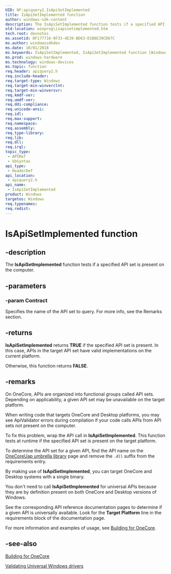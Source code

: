 ```yaml
---
UID: NF:apiquery2.IsApiSetImplemented
title: IsApiSetImplemented function
author: windows-sdk-content
description: The IsApiSetImplemented function tests if a specified API set is present on the computer.
old-location: winprog\isapisetimplemented.htm
tech.root: devnotes
ms.assetid: DF177716-9F33-4E39-BD63-D1B8E39CD67C
ms.author: windowssdkdev
ms.date: 10/01/2018
ms.keywords: IsApiSetImplemented, IsApiSetImplemented function [Windows API], apiquery2/IsApiSetImplemented, winprog.isapisetimplemented
ms.prod: windows-hardware
ms.technology: windows-devices
ms.topic: function
req.header: apiquery2.h
req.include-header: 
req.target-type: Windows
req.target-min-winverclnt: 
req.target-min-winversvr: 
req.kmdf-ver: 
req.umdf-ver: 
req.ddi-compliance: 
req.unicode-ansi: 
req.idl: 
req.max-support: 
req.namespace: 
req.assembly: 
req.type-library: 
req.lib: 
req.dll: 
req.irql: 
topic_type:
 - APIRef
 - kbSyntax
api_type:
 - HeaderDef
api_location:
 - apiquery2.h
api_name:
 - IsApiSetImplemented
product: Windows
targetos: Windows
req.typenames: 
req.redist: 
---
```


# IsApiSetImplemented function


## -description


The <b>IsApiSetImplemented</b> function tests if a specified API set is present on the computer.


## -parameters




### -param Contract

Specifies the name of the API set to query.  For more info, see the Remarks section.


## -returns



<b>IsApiSetImplemented</b> returns <b>TRUE</b> if the specified API set is present. In this case, APIs in the target API set have valid implementations on the current
 platform.

Otherwise, this function returns <b>FALSE</b>.




## -remarks



On OneCore, APIs are organized into functional groups called API sets. Depending on applicability, a given API set may be unavailable on the target platform.

When writing code that targets OneCore and Desktop platforms,  you may see ApiValidator errors during compilation if your code calls APIs from API sets not present on the computer.

To fix this problem, wrap the API call in <b>IsApiSetImplemented</b>.  This function tests at runtime if the specified API set is present on the target platform.

To determine the API set for a given API, find the API name on the <a href="https://docs.microsoft.com/windows/desktop/apiindex/umbrella-lib-onecoreuap">OneCoreUap umbrella library</a> page and remove the <code>.dll</code> suffix from the requirements entry.

By making use of <b>IsApiSetImplemented</b>, you can target OneCore and Desktop systems with a single binary.


 


You don't need to call <b>IsApiSetImplemented</b> for universal APIs because they are by definition present on both OneCore and Desktop versions of Windows.

 See the corresponding API reference documentation pages to determine if a given API is universally available. Look for the <b>Target Platform</b> line in the requirements block of the documentation page.

 For more information and examples of usage, see <a href="https://docs.microsoft.com/windows-hardware/drivers/develop/building-for-onecore">Building for OneCore</a>.




## -see-also




<a href="https://docs.microsoft.com/windows-hardware/drivers/develop/building-for-onecore">Building for OneCore</a>



<a href="https://docs.microsoft.com/windows-hardware/drivers/develop/validating-universal-drivers">Validating Universal Windows drivers</a>
 

 

